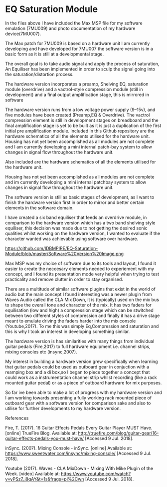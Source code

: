 # EQ Saturation Module
In the files above I have included the Max MSP file for my software emulation (7MU009) and photo documentation of my hardware device(7MU007).

The Max patch for 7MU009 is based on a hardware unit I am currently developing and have developed for 7MU007 the software version is in a basic form as it is still at a developmental stage.

The overall goal is to take audio signal and apply the process of saturation, An Equiliser has been implemented in order to sculp the signal going into the saturation/distortion process.

The hardware version incorporates a preamp, Shelving EQ, saturation module (overdrive) and a vactrol-style compression module (still in development) and a final output amplification stage, this is mirrored in software 

The hardware version runs from a low voltage power supply (9–15v), and five modules have been created (Preamp,EQ & Overdrive). The vactrol compression element is still in development stages on breadboard and the final amplification stage is yet to be built as it is just a duplication of the first initial pre amplification module. Included in this Github repository are the hardware schematics of all the elements utilised for the hardware unit. Housing has not yet been accomplished as all modules are not complete and I am currently developing a mini internal patch-bay system to allow changes in signal flow throughout the hardware unit.

Also included are the hardware schematics of all the elements utilised for the hardware unit.

Housing has not yet been accomplished as all modules are not complete and im currently developing a mini internal patchbay system to allow changes in signal flow throughout the hardware unit.

The software version is still as basic stages of development, as I want to finish the hardware version first in order to mirror and better certain elements in the software domain.

I have created a six band equiliser that feeds an overdrive module, in comparison to the hardware version which has a two band shelving style equiliser, this decision was made due to not getting the desired sonic qualities whilst working on the hardware version, I wanted to evaluate if the character wanted was achievable using software over hardware. 

https://github.com/IDBMPIRE/EQ-Saturation-Module/blob/master/Software%20Version%20Image.png

Max MSP was my choice of software due to its tools and layout, I found it easier to create the neccesary elements needed to experiement with my concept, and I found its presentation mode very helpful when trying to test practicality and remove clutter in order to stay organised.

There are a multitude of similar software plugins that exist in the world of audio but the main concept I found interesting was a newer plugin from Waves Audio called the CLA Mix Down, it is (typically) used on the mix bus to shape the overall tone and character of the mix. It has two faders for equilisation (low and high) a compression stage which can be stwitched between two different styles of compression and finally it has a drive stage meant to emulate driving the faders harder into the mix console (Youtube,2017). To me this was simply Eq,Compression and saturation and this is why I took an interest in developing something similar.

The hardware version is has similarities with many things from individual guitar pedals (Fire,2017) to full hardware equipment i.e. channel strips, mixing consoles etc (insync,2007).

My interest in building a hardware version grew specifically when learning that guitar pedals could be used as outboard gear in conjuction with a reamping box and a di box,so I began to piece together a concept that could work as a instrumentation channel strip whilst recording (like a rack mounted guitar pedal) or as a piece of outboard hardware for mix purposes.

So far ive been able to make a lot of progress with my hardware version and I am working towards presenting a fully working rack mounted piece of outboard gear with a software version for comparison sake and also to utilise for further developments to my hardware version.


References

Fire, T. (2017). 16 Guitar Effects Pedals Every Guitar Player MUST Have. [online] TrueFire Blog. Available at: http://truefire.com/blog/guitar-gear/16-guitar-effects-pedals-you-must-have/ [Accessed 9 Jul. 2018].

inSync. (2007). Mixing Console - inSync. [online] Available at: https://www.sweetwater.com/insync/mixing-console/ [Accessed 9 Jul. 2018].

Youtube (2017). Waves - CLA MixDown - Mixing With Mike Plugin of the Week. [video] Available at: https://www.youtube.com/watch?v=yPSz7_i8qAY&t=1s&frags=pl%2Cwn [Accessed 9 Jul. 2018].
